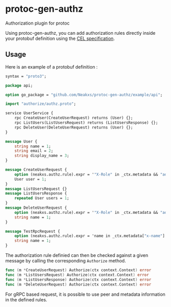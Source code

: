 # protoc-gen-authz

Authorization plugin for protoc

Using protoc-gen-authz, you can add authorization rules directly inside your protobuf definition using the [CEL specification](https://github.com/google/cel-spec).

## Usage

Here is an example of a protobuf definition :

```protobuf
syntax = "proto3";

package api;

option go_package = "github.com/Neakxs/protoc-gen-authz/example/api";

import "authorize/authz.proto";

service UserService {
    rpc CreateUser(CreateUserRequest) returns (User) {};
    rpc ListUsers(ListUsersRequest) returns (ListUsersResponse) {};
    rpc DeleteUser(DeleteUserRequest) returns (User) {};
}

message User {
    string name = 1;
    string email = 2;
    string display_name = 3;
}

message CreateUserRequest {
    option (neakxs.authz.rule).expr = '"X-Role" in _ctx.metadata && "admin" in _ctx.metadata["X-Role"].values';
    User user = 1;
}
message ListUsersRequest {}
message ListUsersResponse {
    repeated User users = 1;
}
message DeleteUserRequest {
    option (neakxs.authz.rule).expr = '"X-Role" in _ctx.metadata && "admin" in _ctx.metadata["X-Role"].values';
    string name = 1;
}

message TestRpcRequest {
    option (neakxs.authz.rule).expr = 'name in _ctx.metadata["x-name"].values';
    string name = 1;
}
```

The authorization rule definied can then be checked against a given message by calling the corresponding `Authorize` method.

```go
func (m *CreateUserRequest) Authorize(ctx context.Context) error
func (m *ListUsersRequest) Authorize(ctx context.Context) error
func (m *ListUsersResponse) Authorize(ctx context.Context) error
func (m *DeleteUserRequest) Authorize(ctx context.Context) error
```

For gRPC based request, it is possible to use peer and metadata information in the defined rules.